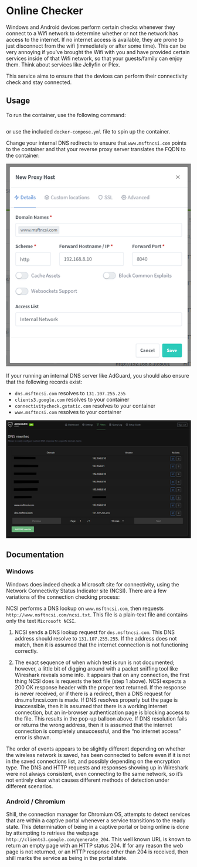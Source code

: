 # Online Checker

Windows and Android devices perform certain checks whenever they connect to a Wifi network to determine whether or not the network has access to the internet. If no internet access is available, they are prone to just disconnect from the wifi (immediately or after some time). This can be very annoying if you've brought the Wifi with you and have provided certain services inside of that Wifi network, so that your guests/family can enjoy them. Think about services like Jellyfin or Plex.

This service aims to ensure that the devices can perform their connectivity check and stay connected.

## Usage

To run the container, use the following command:

``` bash

```

or use the included `docker-compose.yml` file to spin up the container.

Change your internal DNS redirects to ensure that `www.msftncsi.com` points to the container and that your reverse proxy server translates the FQDN to the container:

![Proxy Manager configuration](docs/proxy-manager-configuration.png)

If your running an internal DNS server like AdGuard, you should also ensure that the following records exist:

- `dns.msftncsi.com` resolves to `131.107.255.255`
- `clients3.google.com` resolves to your container
- `connectivitycheck.gstatic.com` resolves to your container
- `www.msftncsi.com` resolves to your container

![DNS Configuration](docs/dns-configuration.png)

## Documentation

### Windows

Windows does indeed check a Microsoft site for connectivity, using the Network Connectivity Status Indicator site (NCSI). There are a few variations of the connection checking process:

NCSI performs a DNS lookup on `www.msftncsi.com`, then requests `http://www.msftncsi.com/ncsi.txt`. This file is a plain-text file and contains only the text `Microsoft NCSI`.

1. NCSI sends a DNS lookup request for `dns.msftncsi.com`. This DNS address should resolve to `131.107.255.255`. If the address does not match, then it is assumed that the internet connection is not functioning correctly.

2. The exact sequence of when which test is run is not documented; however, a little bit of digging around with a packet sniffing tool like Wireshark reveals some info. It appears that on any connection, the first thing NCSI does is requests the text file (step 1 above). NCSI expects a 200 OK response header with the proper text returned. If the response is never received, or if there is a redirect, then a DNS request for dns.msftncsi.com is made. If DNS resolves properly but the page is inaccessible, then it is assumed that there is a working internet connection, but an in-browser authentication page is blocking access to the file. This results in the pop-up balloon above. If DNS resolution fails or returns the wrong address, then it is assumed that the internet connection is completely unsuccessful, and the “no internet access” error is shown.

The order of events appears to be slightly different depending on whether the wireless network is saved, has been connected to before even if it is not in the saved connections list, and possibly depending on the encryption type. The DNS and HTTP requests and responses showing up in Wireshark were not always consistent, even connecting to the same network, so it’s not entirely clear what causes different methods of detection under different scenarios.

### Android / Chromium

Shill, the connection manager for Chromium OS, attempts to detect services that are within a captive portal whenever a service transitions to the ready state. This determination of being in a captive portal or being online is done by attempting to retrieve the webpage `http://clients3.google.com/generate_204`. This well known URL is known to return an empty page with an HTTP status 204. If for any reason the web page is not returned, or an HTTP response other than 204 is received, then shill marks the service as being in the portal state.
